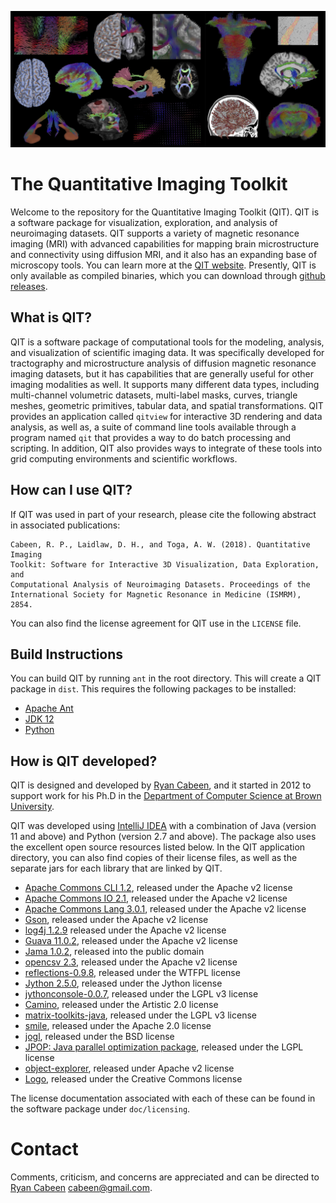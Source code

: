 ![alt-text](https://github.com/cabeen/qit/blob/main/share/gfx/splash.jpg?raw=true)

# The Quantitative Imaging Toolkit

Welcome to the repository for the Quantitative Imaging Toolkit (QIT). QIT is 
a software  package for visualization, exploration, and analysis of neuroimaging 
datasets.  QIT supports a variety of magnetic resonance imaging (MRI) with advanced 
capabilities for mapping brain microstructure and connectivity using diffusion 
MRI, and it also has an expanding base of microscopy tools.   You can learn 
more at the [QIT website](http://cabeen.io/qitwiki).  Presently, QIT is only 
available as compiled binaries, which you can download through
[github releases](https://github.com/cabeen/qit/releases).

## What is QIT?

QIT is a software package of computational tools for the modeling, analysis,
and visualization of scientific imaging data.  It was specifically developed
for tractography and microstructure analysis of diffusion magnetic resonance
imaging datasets, but it has capabilities that are generally useful for other
imaging modalities as well.  It supports many different data types, including
multi-channel volumetric datasets, multi-label masks, curves, triangle meshes,
geometric primitives, tabular data, and spatial transformations.  QIT provides
an application called `qitview` for interactive 3D rendering and data analysis,
as well as, a suite of command line tools available through a program named
`qit` that provides a way to do batch processing and scripting.  In addition,
QIT also provides ways to integrate of these tools into grid computing
environments and scientific workflows.

## How can I use QIT?

If QIT was used in part of your research, please cite the following abstract in associated publications:

```
Cabeen, R. P., Laidlaw, D. H., and Toga, A. W. (2018). Quantitative Imaging
Toolkit: Software for Interactive 3D Visualization, Data Exploration, and
Computational Analysis of Neuroimaging Datasets. Proceedings of the
International Society for Magnetic Resonance in Medicine (ISMRM), 2854.
```

You can also find the license agreement for QIT use in the `LICENSE` file.

## Build Instructions

You can build QIT by running `ant` in the root directory.  This will create a
QIT package in `dist`.  This requires the following packages to be installed:

* [Apache Ant](https://ant.apache.org/)
* [JDK 12](https://www.oracle.com/java/technologies/javase/jdk12-archive-downloads.html)
* [Python](https://www.python.org/)


## How is QIT developed?

QIT is designed and developed by [Ryan Cabeen](http://cabeen.io), and it started in 2012 to 
support work for his Ph.D in the [Department of Computer
Science at Brown University](http://cs.brown.edu).

QIT was developed using [IntelliJ IDEA](https://www.jetbrains.com/idea/) with a
combination of Java (version 11 and above) and Python (version 2.7 and above).
The package also uses the excellent open source resources listed below.  In the
QIT application directory, you can also find copies of their license files, as
well as the separate jars for each library that are linked by QIT.

* [Apache Commons CLI 1.2](http://commons.apache.org/cli), released under the Apache v2 license
* [Apache Commons IO 2.1](http://commons.apache.org/io/), released under the Apache v2 license
* [Apache Commons Lang 3.0.1](http://commons.apache.org/lang/), released under the Apache v2 license
* [Gson](https://github.com/google/gson), released under the Apache v2 license
* [log4j 1.2.9](http://logging.apache.org/log4j/1.2) released under the Apache v2 license
* [Guava 11.0.2](http://code.google.com/p/guava-libraries), released under the Apache v2 license
* [Jama 1.0.2](http://math.nist.gov/javanumerics/jama), released into the public domain
* [opencsv 2.3](http://opencsv.sourceforge.net/), released under the Apache v2 license
* [reflections-0.9.8](https://code.google.com/p/reflections/), released under the WTFPL license
* [Jython 2.5.0](http://www.jython.org/), released under the Jython license
* [jythonconsole-0.0.7](https://code.google.com/p/jythonconsole/), released under the LGPL v3 license
* [Camino](http://cmic.cs.ucl.ac.uk/camino/), released under the Artistic 2.0 license
* [matrix-toolkits-java](https://github.com/fommil/matrix-toolkits-java), released under the LGPL v3 license
* [smile](https://github.com/haifengl/smile), released under the Apache 2.0 license
* [jogl](https://jogamp.org), released under the BSD license
* [JPOP: Java parallel optimization package](https://www5.cs.fau.de/research/software/java-parallel-optimization-package/), released under the LGPL license
* [object-explorer](https://github.com/DimitrisAndreou/memory-measurer), released under Apache v2 license
* [Logo](https://www.flickr.com/photos/dierkschaefer/2961565820), released under the Creative Commons license

The license documentation associated with each of these can be found in the
software package under `doc/licensing`.

# Contact

Comments, criticism, and concerns are appreciated and can be directed to [Ryan Cabeen](https://cabeen.io) <cabeen@gmail.com>.
